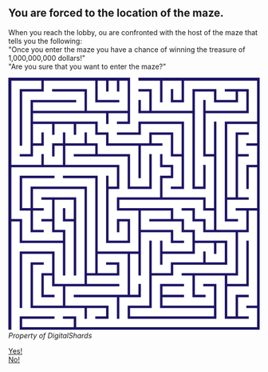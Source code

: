 ## You are forced to the location of the maze.
When you reach the lobby, ou are confronted with the host of the maze that tells you the following:   
"Once you enter the maze you have a chance of winning the treasure of 1,000,000,000 dollars!"   
"Are you sure that you want to enter the maze?"

![Maze](../images/maze.png)
_Property of DigitalShards_
   
[Yes!](enter-maze.md)   
[No!](enter-maze-no.md)